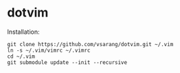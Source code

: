 # dotvim
Installation:
```
git clone https://github.com/vsarang/dotvim.git ~/.vim
ln -s ~/.vim/vimrc ~/.vimrc
cd ~/.vim
git submodule update --init --recursive
```
